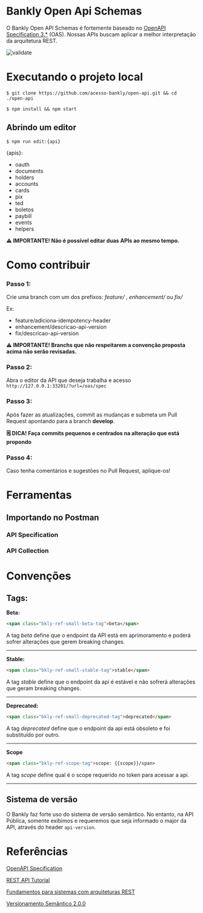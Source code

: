 # Bankly Open Api Schemas

O Bankly Open API Schemas é fortemente baseado no [OpenAPI Specification 3.*](https://swagger.io/specification) (OAS). Nossas APIs buscam aplicar a melhor interpretação da arquitetura REST.


![validate](https://github.com/acesso-bankly/open-api/actions/workflows/review.yaml/badge.svg)


# Executando o projeto local

```
$ git clone https://github.com/acesso-bankly/open-api.git && cd ./open-api
```

```
$ npm install && npm start
```

## Abrindo um editor

```
$ npm run edit:{api}
```

{apis}:

- oauth
- documents
- holders
- accounts
- cards
- pix
- ted
- boletos
- paybill
- events
- helpers

**⚠️ IMPORTANTE! Não é possível editar duas APIs ao mesmo tempo.**


# Como contribuir

### **Passo 1:** 

Crie uma branch com um dos prefixos: _feature/_ , _enhancement/_ ou _fix/_ 

Ex: 

- feature/adiciona-idempotency-header
- enhancement/descricao-api-version
- fix/descricao-api-version

**⚠️ IMPORTANTE! Branchs que não respeitarem a convenção proposta acima não serão revisadas.**

### **Passo 2:**  

Abra o editor da API que deseja trabalha e acesso ```http://127.0.0.1:33201/?url=/oas/spec``` 

### **Passo 3:**  

Após fazer as atualizações, commit as mudanças e submeta um Pull Request apontando para a branch **develop**.

**🗒️ DICA! Faça commits pequenos e centrados na alteração que está propondo**

### **Passo 4:**  

Caso tenha comentários e sugestões no Pull Request, aplique-os!


# Ferramentas

## Importando no Postman

### API Specification

### API Collection

# Convenções

## **Tags:**

**Beta:** 

```html
<span class="bkly-ref-small-beta-tag">beta</span>
```

A tag _beta_ define que o endpoint da API está em aprimoramento e poderá sofrer alterações que gerem breaking changes.

---

**Stable:**

```html
<span class="bkly-ref-small-stable-tag">stable</span>
```

A tag _stable_ define que o endpoint da api é estável e não sofrerá alterações que geram breaking changes.

---

**Deprecated:**

```html
<span class="bkly-ref-small-deprecated-tag">deprecated</span>
```

A tag _deprecated_ define que o endpoint da api está obsoleto e foi substituído por outro.

---

**Scope**

```html
<span class="bkly-ref-scope-tag">scope: {{scope}}/span>
```

A tag _scope_ define qual é o scope requerido no token para acessar a api.

---

## Sistema de versão

O Bankly faz forte uso do sistema de versão semântico. No entanto, na API Pública, somente exibimos e requeremos que seja informado o major da API, através do header ```api-version```.

# Referências

[OpenAPI Specification](https://swagger.io/specification)

[REST API Tutorial](https://restfulapi.net)

[Fundamentos para sistemas com arquiteturas REST](https://arquiteturadesoftware.online/capitulos/capitulo-09)

[Versionamento Semântico 2.0.0](https://semver.org/lang/pt-BR)